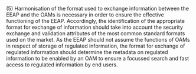 (5) Harmonisation of the format used to exchange information between the EEAP and the OAMs is necessary in order to ensure the effective functioning of the EEAP. Accordingly, the identification of the appropriate format for exchange of information should take into account the security exchange and validation attributes of the most common standard formats used on the market. As the EEAP should not assume the functions of OAMs in respect of storage of regulated information, the format for exchange of regulated information should determine the metadata on regulated information to be enabled by an OAM to ensure a focussed search and fast access to regulated information by end users.